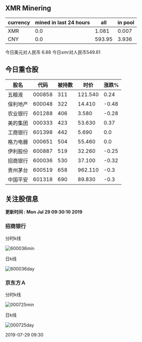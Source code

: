 ## XMR Minering

|currency|mined in last 24 hours|all|in pool|
|---|---|---|---|
|XMR|0.0|1.081|0.007|
|CNY|0.0|593.95|3.936|

今日美元对人民币 6.88	今日xmr对人民币549.61


## 今日重仓股 

|股名|代码|被持数|时价|涨跌%|
|---|---|---|---|---|
|五粮液|000858|311|121.540|0.24|
|保利地产|600048|322|14.410|-0.48|
|农业银行|601288|406|3.580|-0.28|
|美的集团|000333|423|53.630|0.37|
|工商银行|601398|442|5.690|0.0|
|格力电器|000651|504|55.460|0.0|
|伊利股份|600887|519|32.260|-0.25|
|招商银行|600036|530|37.100|-0.32|
|贵州茅台|600519|658|962.110|-0.3|
|中国平安|601318|690|89.830|-0.3|

## 关注股信息
**更新时间 : Mon Jul 29 09:30:10 2019**
### 招商银行 
分时k线

![600036min](http://image.sinajs.cn/newchart/min/n/sh600036.gif)

日k线

![600036day](http://image.sinajs.cn/newchart/daily/n/sh600036.gif)

### 京东方Ａ 
分时k线

![000725min](http://image.sinajs.cn/newchart/min/n/sz000725.gif)

日k线

![000725day](http://image.sinajs.cn/newchart/daily/n/sz000725.gif)

2019-07-29 09:30